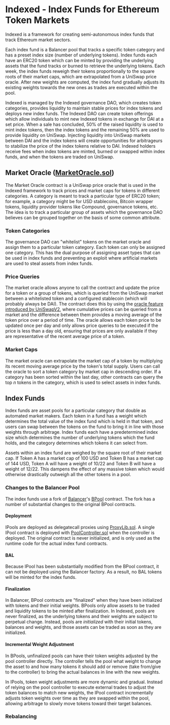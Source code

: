 # Indexed - Index Funds for Ethereum Token Markets

Indexed is a framework for creating semi-autonomous index funds that track Ethereum market sectors.

Each index fund is a Balancer pool that tracks a specific token category and has a preset index size (number of underlying tokens). Index funds each have an ERC20 token which can be minted by providing the underlying assets that the fund tracks or burned to retrieve the underlying tokens. Each week, the index funds reweigh their tokens proportionally to the square roots of their market caps, which are extrapolated from a UniSwap price oracle. After new weights are computed, the index fund gradually adjusts its existing weights towards the new ones as trades are executed within the pool.

Indexed is managed by the Indexed governance DAO, which creates token categories, provides liquidity to maintain stable prices for index tokens and deploys new index funds. The Indexed DAO can create token offerings which allow individuals to mint new Indexed tokens in exchange for DAI at a set price. When a sale has concluded, 50% of the raised liquidity is used to mint index tokens, then the index tokens and the remaining 50% are used to provide liquidity on UniSwap. Injecting liquidity into UniSwap markets between DAI and the index tokens will create opportunities for arbitrageurs to stabilize the price of the index tokens relative to DAI. Indexed holders receive fees when index tokens are minted, burned or swapped within index funds, and when the tokens are traded on UniSwap.

## Market Oracle ([MarketOracle.sol](contracts/MarketOracle.sol))
The Market Oracle contract is a UniSwap price oracle that is used in the Indexed framework to track prices and market caps for tokens in different categories. A category is meant to track a particular type of ERC20 token; for example, a category might be for USD stablecoins, Bitcoin wrapper tokens, liquidity provider tokens like Compound, governance tokens, etc. The idea is to track a particular group of assets which the governance DAO believes can be grouped together on the basis of some common attribute.

### Token Categories
The governance DAO can "whitelist" tokens on the market oracle and assign them to a particular token category. Each token can only be assigned one category. This has the dual purpose of assigning asset types that can be used in index funds and preventing an exploit where artificial markets are used to steal assets from index funds.

### Price Queries
The market oracle allows anyone to call the contract and update the price for a token or a group of tokens, which is queried from the UniSwap market between a whitelisted token and a configured stablecoin (which will probably always be DAI). The contract does this by using the [oracle feature introduced by UniSwapV2](https://uniswap.org/blog/uniswap-v2/#price-oracles), where cumulative prices can be queried from a market and the difference between them provides a moving average of the token price over a period of time. The oracle allows each token price to be updated once per day and only allows price queries to be executed if the price is less than a day old, ensuring that prices are only available if they are representative of the recent average price of a token.

### Market Caps
The market oracle can extrapolate the market cap of a token by multiplying its recent moving average price by the token's total supply. Users can call the oracle to sort a token category by market cap in descending order. If a category has been sorted within the last day, other contracts can query the top $n$ tokens in the category, which is used to select assets in index funds.

 <!-- UniSwap market between a token and a selected stablecoin (which is configured by the DAO and will almost certainly always be DAI) for the cumulative price of the token.  -->

<!-- The cumulative price on a UniSwap market is essentially a moving total price for the asset over time; by taking the cumulative price at two different times and dividing the difference between the prices by the time that occurred between them, you can compute the moving average of the price over that time period. When the market oracle queries the UniSwap cumulative price, it stores that price and the time it was collected. This cumulative price value can be updated once per day. -->

<!-- A function on the oracle `computeAveragePrice` will query the current UniSwap cumulative price and compute the average price between that value and the last one it stored. It will only allow this function to be called if the last price is more than 1 hour old and less than 1 day old, so that the returned price is averaged across many blocks. -->

## Index Funds
Index funds are asset pools for a particular category that double as automated market makers. Each token in a fund has a weight which determines the total value of the index fund which is held in that token, and users can swap between the tokens on the fund to bring it in line with those weights through arbitrage. Index funds each have a predetermined index size which determines the number of underlying tokens which the fund holds, and the category determines which tokens it can select from.

Assets within an index fund are weighed by the square root of their market cap. If Token A has a market cap of 100 USD and Token B has a market cap of 144 USD, Token A will have a weight of 10/22 and Token B will have a weight of 12/22. This dampens the effect of any massive token which would otherwise drastically outweigh all the other tokens in a pool.

### Changes to the Balancer Pool
The index funds use a fork of [Balancer](https://balancer.finance)'s [BPool](https://github.com/balancer-labs/balancer-core/blob/master/contracts/BPool.sol) contract. The fork has a number of substantial changes to the original BPool contracts.

#### Deployment
IPools are deployed as delegatecall proxies using [ProxyLib.sol](contracts/lib/ProxyLib.sol). A single IPool contract is deployed with [PoolController.sol](contracts/PoolController.sol) when the controller is deployed. The original contract is never initialized, and is only used as the runtime code for the actual index fund contracts.

#### BAL
Because IPool has been substantially modified from the BPool contract, it can not be deployed using the Balancer factory. As a result, no BAL tokens will be minted for the index funds.

#### Finalization
In Balancer, BPool contracts are "finalized" when they have been initialized with tokens and their initial weights. BPools only allow assets to be traded and liquidity tokens to be minted after finalization. In Indexed, pools are never finalized, as the underlying tokens and their weights are subject to perpetual change. Instead, pools are *initialized* with their initial tokens, balances and weights, and those assets can be traded as soon as they are initialized. 

#### Incremental Weight Adjustment
In BPools, unfinalized pools can have their token weights adjusted by the pool controller directly. The controller tells the pool what weight to change the asset to and how many tokens it should add or remove (take from/give to the controller) to bring the actual balances in line with the new weights. 

In IPools, token weight adjustments are more dynamic and gradual. Instead of relying on the pool controller to execute external trades to adjust the token balances to match new weights, the IPool contract incrementally adjusts token weights over time as they are swapped within the pool, allowing arbitrage to slowly move tokens toward their target balances.

### Rebalancing
